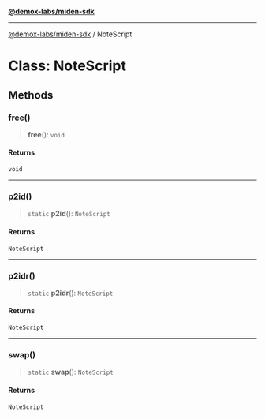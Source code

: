 [**@demox-labs/miden-sdk**](../README.md)

***

[@demox-labs/miden-sdk](../README.md) / NoteScript

# Class: NoteScript

## Methods

### free()

> **free**(): `void`

#### Returns

`void`

***

### p2id()

> `static` **p2id**(): `NoteScript`

#### Returns

`NoteScript`

***

### p2idr()

> `static` **p2idr**(): `NoteScript`

#### Returns

`NoteScript`

***

### swap()

> `static` **swap**(): `NoteScript`

#### Returns

`NoteScript`
